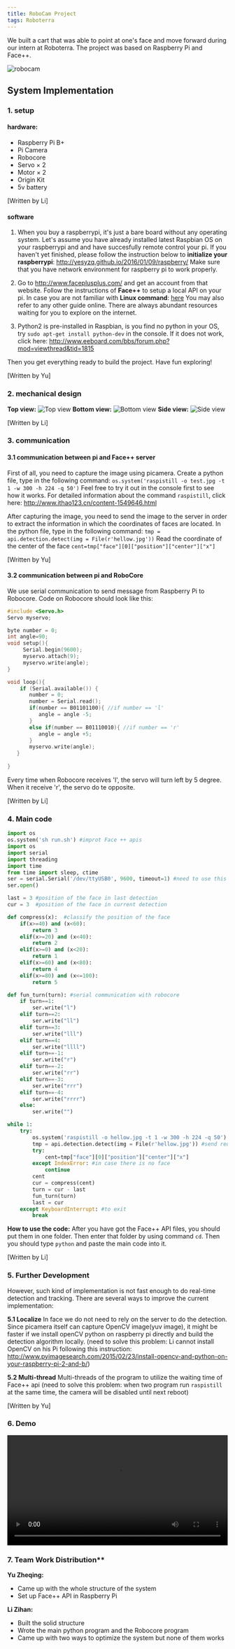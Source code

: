 ```yaml
---
title: RoboCam Project
tags: Roboterra
---
```

We built a cart that was able to point at one's face and move forward during our intern at Roboterra. The project was based on Raspberry Pi and Face++. 

![robocam](/pic/robocam.png)



<!-- more -->

## **System Implementation**
### **1. setup**
#### **hardware:**
* Raspberry Pi B+
* Pi Camera
* Robocore
* Servo × 2
* Motor × 2
* Origin Kit
* 5v battery

[Written by Li]

#### **software**
1. When you buy a raspberrypi, it's just a bare board without any operating system. Let's assume you have already installed latest Raspbian OS on your raspberrypi and and have succesfully remote control your pi. If you haven't yet finished, please follow the instruction below to **initialize your raspberrypi**:
   http://yesyzq.github.io/2016/01/09/raspberry/
   Make sure that you have network environment for raspberry pi to work properly.

2. Go to http://www.faceplusplus.com/ and get an account from that website. Follow the instructions of **Face++** to setup a local API on your pi. 
   In case you are not familiar with **Linux command**:
   [here](http://yesyzq.github.io/2016/01/17/Linux%E5%91%BD%E4%BB%A4%E4%BB%A5%E5%8F%8A%E5%BF%AB%E6%8D%B7%E9%94%AE%E6%95%B4%E7%90%86/) 
   You may also refer to any other guide online. There are always abundant resources waiting for you to explore on the internet.

3. Python2 is pre-installed in Raspbian, is you find no python in your OS, try `sudo apt-get install python-dev` in the console. If it does not work, click here:
   http://www.eeboard.com/bbs/forum.php?mod=viewthread&tid=1815

Then you get everything ready to build the project. Have fun exploring!

[Written by Yu]
### **2. mechanical design**
**Top view:**
![Top view](/pic/3-31-2.JPG)
**Bottom view:**
![Bottom view](/pic/3-31-3.PNG)
**Side view:**
![Side view](/pic/3-31-4.PNG)

[Written by Li]
### **3. communication**
#### **3.1 communication between pi and Face++ server**
First of all, you need to capture the image using picamera. Create a python file, type in the following command:
`os.system('raspistill -o test.jpg -t 1 -w 300 -h 224 -q 50')`
Feel free to try it out in the console first to see how it works. For detailed information about the command `raspistill`, click here:
http://www.ithao123.cn/content-1549646.html

After capturing the image, you need to send the image to the server in order to extract the information in which the coordinates of faces are located.
In the python file, type in the following command:
`tmp = api.detection.detect(img = File(r'hellow.jpg'))`
Read the coordinate of the center of the face
`cent=tmp["face"][0]["position"]["center"]["x"]`

[Written by Yu]
#### **3.2 communication between pi and RoboCore**
We use serial communication to send message from Raspberry Pi to Robocore. Code on Robocore should look like this:
```C
#include <Servo.h>
Servo myservo;

byte number = 0;
int angle=90;
void setup(){
     Serial.begin(9600);
     myservo.attach(9);
     myservo.write(angle);
}

void loop(){
    if (Serial.available()) {
       number = 0;
       number = Serial.read();
       if(number == B01101100){ //if number == 'l'
          angle = angle -5;
       }
       else if(number == B01110010){ //if number == 'r'
          angle = angle +5;
       }
       myservo.write(angle);
   }
   
}
```
Every time when Robocore receives 'l', the servo will turn left by 5 degree. When it receive 'r', the servo do te opposite. 

[Written by Li]

### **4. Main code**
```python
import os
os.system('sh run.sh') #improt Face ++ apis
import os
import serial
import threading
import time
from time import sleep, ctime
ser = serial.Serial('/dev/ttyUSB0', 9600, timeout=1) #need to use this command: ls /dev/tty* to see Robocore is on USB0 or USB1.
ser.open()

last = 3 #position of the face in last detection
cur = 3  #position of the face in current detection

def compress(x):  #classify the position of the face
	if(x>=40) and (x<60):
		return 3
	elif(x>=20) and (x<40):
		return 2
	elif(x>=0) and (x<20):
		return 1
	elif(x>=60) and (x<80):
		return 4
	elif(x>=80) and (x<=100):
		return 5

def fun_turn(turn): #serial communication with robocore
	if turn==1:
		ser.write("l")
	elif turn==2:
		ser.write("ll")
	elif turn==3:
		ser.write("lll")
	elif turn==4:
		ser.write("llll")
	elif turn==-1:
		ser.write("r")
	elif turn==-2:
		ser.write("rr")
	elif turn==-3:
		ser.write("rrr")
	elif turn==-4:
		ser.write("rrrr")
	else:
		ser.write("")

while 1:
	try:
		os.system('raspistill -o hellow.jpg -t 1 -w 300 -h 224 -q 50') #take picture
		tmp = api.detection.detect(img = File(r'hellow.jpg')) #send requirement to Face++
		try:
			cent=tmp["face"][0]["position"]["center"]["x"]
		except IndexError: #in case there is no face
			continue
		cent
		cur = compress(cent)
		turn = cur - last
		fun_turn(turn)
		last = cur
	except KeyboardInterrupt: #to exit
		break
```
**How to use the code:**
After you have got the Face++ API files, you should put them in one folder. Then enter that folder by using command `cd`. Then you should type `python` and paste the main code into it. 

[Written by Li]

### **5. Further Development**
However, such kind of implementation is not fast enough to do real-time detection and tracking. There are several ways to improve the current implementation:

**5.1 Localize**
In face we do not need to rely on the server to do the detection. Since picamera itself can capture OpenCV image(yuv image), it might be faster if we install openCV python on raspberry pi directly and build the detection algorithm locally. (need to solve this problem: Li cannot install OpenCV on his Pi following this instruction:
http://www.pyimagesearch.com/2015/02/23/install-opencv-and-python-on-your-raspberry-pi-2-and-b/)

**5.2	Multi-thread**
Multi-threads of the program to utilize the waiting time of Face++ api (need to solve this problem: when two program run `raspistill` at the same time, the camera will be disabled until next reboot)

[Written by Yu]

### 6. Demo

<video controls style="width: 100%"><source src="/video/cam.mp4" type="video/mp4"></video>

### 7. Team Work Distribution**

**Yu Zheqing:**
* Came up with the whole structure of the system
* Set up Face++ API in Raspberry Pi 

**Li Zihan:**
* Built the solid structure
* Wrote the main python program and the Robocore program
* Came up with two ways to optimize the system but none of them works
